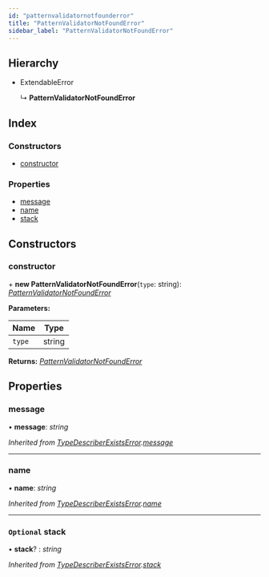 ```yaml
---
id: "patternvalidatornotfounderror"
title: "PatternValidatorNotFoundError"
sidebar_label: "PatternValidatorNotFoundError"
---
```


## Hierarchy

* ExtendableError

  ↳ **PatternValidatorNotFoundError**

## Index

### Constructors

* [constructor](patternvalidatornotfounderror.md#constructor)

### Properties

* [message](patternvalidatornotfounderror.md#message)
* [name](patternvalidatornotfounderror.md#name)
* [stack](patternvalidatornotfounderror.md#optional-stack)

## Constructors

###  constructor

\+ **new PatternValidatorNotFoundError**(`type`: string): *[PatternValidatorNotFoundError](patternvalidatornotfounderror.md)*

**Parameters:**

Name | Type |
------ | ------ |
`type` | string |

**Returns:** *[PatternValidatorNotFoundError](patternvalidatornotfounderror.md)*

## Properties

###  message

• **message**: *string*

*Inherited from [TypeDescriberExistsError](typedescriberexistserror.md).[message](typedescriberexistserror.md#message)*

___

###  name

• **name**: *string*

*Inherited from [TypeDescriberExistsError](typedescriberexistserror.md).[name](typedescriberexistserror.md#name)*

___

### `Optional` stack

• **stack**? : *string*

*Inherited from [TypeDescriberExistsError](typedescriberexistserror.md).[stack](typedescriberexistserror.md#optional-stack)*
